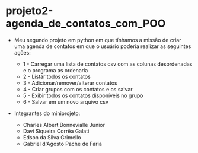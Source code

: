 # projeto2-agenda_de_contatos_com_POO

- Meu segundo projeto em python em que tínhamos a missão de criar uma agenda de contatos em que o usuário poderia realizar as seguintes ações:
  - 1 - Carregar uma lista de contatos csv com as colunas desordenadas e o programa as ordenaria 
  - 2 - Listar todos os contatos 
  - 3 - Adicionar/remover/alterar contatos 
  - 4 - Criar grupos com os contatos e os salvar 
  - 5 - Exibir todos os contatos disponíveis no grupo 
  - 6 - Salvar em um novo arquivo csv
  
- Integrantes do miniprojeto:
  - Charles Albert Bonnevialle Junior
  - Davi Siqueira Corrêa Galati
  - Edson da Silva Grimello
  - Gabriel d'Agosto Pache de Faria
